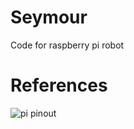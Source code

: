 Seymour
=======

Code for raspberry pi robot


References
==========

![pi pinout](http://www.raspberrypi.org/documentation/usage/gpio/images/basic-gpio-layout.pnga)
